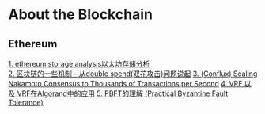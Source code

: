 # About the Blockchain 

## Ethereum

[1. ethereum storage analysis以太坊存储分析](https://github.com/dragon-distributed/book/blob/master/blockchain/1.ethereum%20storage%20analysis.md)  
[2. 区块链的一些机制 - 从double spend(双花攻击)问题说起](https://github.com/dragon-distributed/book/blob/master/blockchain/2.区块链的一些机制-从double%20spend(双花攻击)问题说起.md)
[3. (Conflux) Scaling Nakamoto Consensus to Thousands of Transactions per Second](https://github.com/dragon-distributed/book/blob/master/blockchain/3.(Conflux)%20Scaling%20Nakamoto%20Consensus%20to%20Thousands%20of%20Transactions%20per%20Second.md)
[4. VRF 以及 VRF在Algorand中的应用](https://github.com/dragon-distributed/book/blob/master/blockchain/4.VRF以及VRF在Algorand中的应用.md)
[5. PBFT的理解 (Practical Byzantine Fault Tolerance)](https://github.com/dragon-distributed/book/blob/master/blockchain/5.PBFT的理解(Practical%20Byzantine%20Fault%20Tolerance).md)